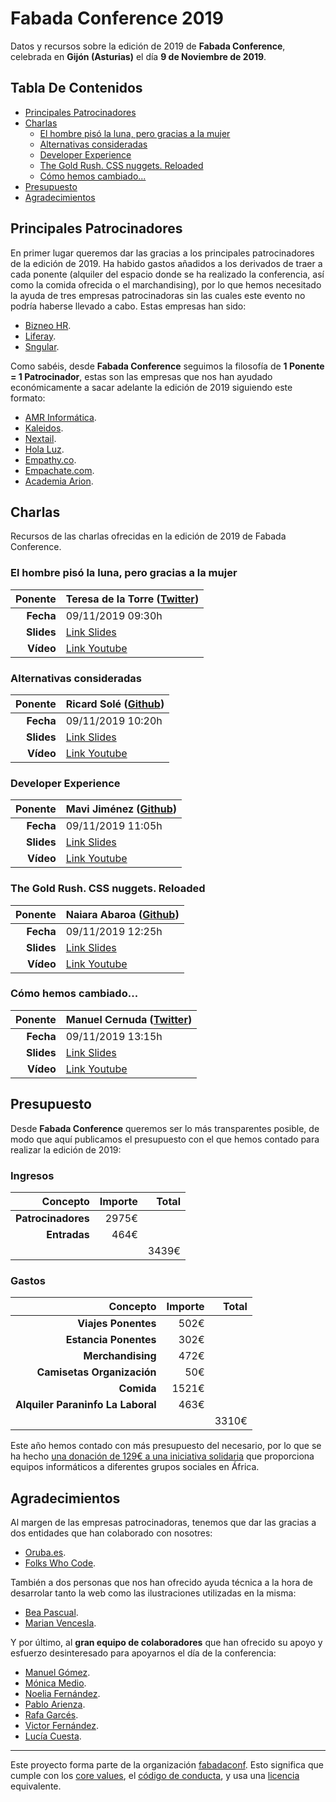 # Fabada Conference 2019

Datos y recursos sobre la edición de 2019 de **Fabada Conference**, celebrada en **Gijón (Asturias)** el día **9 de Noviembre de 2019**.

## Tabla De Contenidos

- [Principales Patrocinadores](#principales-patrocinadores)
- [Charlas](#charlas)
    * [El hombre pisó la luna, pero gracias a la mujer](#el-hombre-pisó-la-luna-pero-gracias-a-la-mujer)
    * [Alternativas consideradas](#alternativas-consideradas)
    * [Developer Experience](#developer-experience)
    * [The Gold Rush. CSS nuggets. Reloaded](#the-gold-rush-css-nuggets-reloaded)
    * [Cómo hemos cambiado...](#cómo-hemos-cambiado)
- [Presupuesto](#presupuesto)
- [Agradecimientos](#agradecimientos)

## Principales Patrocinadores

En primer lugar queremos dar las gracias a los principales patrocinadores de la edición de 2019. Ha habido gastos añadidos a los derivados de traer a cada ponente (alquiler del espacio donde se ha realizado la conferencia, así como la comida ofrecida o el marchandising), por lo que hemos necesitado la ayuda de tres empresas patrocinadoras sin las cuales este evento no podría haberse llevado a cabo. Estas empresas han sido:

* [Bizneo HR](https://www.bizneo.com/).
* [Liferay](https://www.liferay.com/es/home).
* [Sngular](https://www.sngular.com/es/).

Como sabéis, desde **Fabada Conference** seguimos la filosofía de **1 Ponente = 1 Patrocinador**, estas son las empresas que nos han ayudado económicamente a sacar adelante la edición de 2019 siguiendo este formato:

* [AMR Informática](https://tienda.amr.es/).
* [Kaleidos](https://kaleidos.net/).
* [Nextail](https://nextail.co/).
* [Hola Luz](https://www.holaluz.com/).
* [Empathy.co](https://www.empathy.co/).
* [Empachate.com](https://www.empachate.com/).
* [Academia Arion](https://www.facebook.com/arionacademiagijon/).


## Charlas

Recursos de las charlas ofrecidas en la edición de 2019 de Fabada Conference.

### El hombre pisó la luna, pero gracias a la mujer

| **Ponente** | Teresa de la Torre ([Twitter](https://twitter.com/tdelatorreh)) |
|---:|:---|
| **Fecha** | 09/11/2019 09:30h |
| **Slides** | [Link Slides](https://github.com/fabadaconf/archivos/blob/master/2019/files/el-hombre-piso-la-luna-pero-gracias-a-la-mujer.pdf) |
| **Vídeo** | [Link Youtube](https://www.youtube.com/watch?v=LhsVQnUQNi4) |

### Alternativas consideradas

| **Ponente** | Ricard Solé ([Github](https://github.com/rcsole)) |
|---:|:---|
| **Fecha** | 09/11/2019 10:20h |
| **Slides** | [Link Slides](#) |
| **Vídeo** | [Link Youtube](https://www.youtube.com/watch?v=b1EEoymJpeU) |

### Developer Experience

| **Ponente** | Mavi Jiménez ([Github](https://github.com/linkita)) |
|---:|:---|
| **Fecha** | 09/11/2019 11:05h |
| **Slides** | [Link Slides](https://github.com/fabadaconf/archivos/blob/master/2019/files/developer-experience.pdf) |
| **Vídeo** | [Link Youtube](https://www.youtube.com/watch?v=JarX8Vv1bjY) |

### The Gold Rush. CSS nuggets. Reloaded

| **Ponente** | Naiara Abaroa ([Github](https://github.com/nabaroa)) |
|---:|:---|
| **Fecha** | 09/11/2019 12:25h |
| **Slides** | [Link Slides](https://nabaroa.github.io/the-gold-rush-reloaded/) |
| **Vídeo** | [Link Youtube](https://www.youtube.com/watch?v=oWxFFrfAqrc) |

### Cómo hemos cambiado...

| **Ponente** | Manuel Cernuda ([Twitter](https://twitter.com/manuelcernuda)) |
|---:|:---|
| **Fecha** | 09/11/2019 13:15h |
| **Slides** | [Link Slides](#) |
| **Vídeo** | [Link Youtube](#) |

## Presupuesto

Desde **Fabada Conference** queremos ser lo más transparentes posible, de modo que aquí publicamos el presupuesto con el que hemos contado para realizar la edición de 2019:

### Ingresos

| **Concepto** | **Importe** | **Total** |
|---:|---:|---:|
| **Patrocinadores** | 2975€ | |
| **Entradas** | 464€ | |
| | | 3439€ |

### Gastos

| **Concepto** | **Importe** | **Total** |
|---:|---:|---:|
| **Viajes Ponentes** | 502€ | |
| **Estancia Ponentes** | 302€ | |
| **Merchandising** | 472€ | |
| **Camisetas Organización** | 50€ | |
| **Comida** | 1521€ | |
| **Alquiler Paraninfo La Laboral** | 463€ | |
| | | 3310€ |

Este año hemos contado con más presupuesto del necesario, por lo que se ha hecho [una donación de 129€ a una iniciativa solidaria](https://twitter.com/dev_careers/status/1206478684032503808) que proporciona equipos informáticos a diferentes grupos sociales en África.

## Agradecimientos

Al margen de las empresas patrocinadoras, tenemos que dar las gracias a dos entidades que han colaborado con nosotres:

* [Oruba.es](https://www.oruba.es/).
* [Folks Who Code](https://folkswhocode.org/).

También a dos personas que nos han ofrecido ayuda técnica a la hora de desarrolar tanto la web como las ilustraciones utilizadas en la misma:

* [Bea Pascual](https://www.linkedin.com/in/beatrizpascualsanchez/).
* [Marian Vencesla](https://www.linkedin.com/in/mvencesla/).

Y por último, al **gran equipo de colaboradores** que han ofrecido su apoyo y esfuerzo desinteresado para apoyarnos el día de la conferencia:

* [Manuel Gómez](https://twitter.com/tasug0).
* [Mónica Medio](https://twitter.com/copihi).
* [Noelia Fernández](https://twitter.com/noeliaena).
* [Pablo Arienza](https://www.facebook.com/parienza).
* [Rafa Garcés](https://twitter.com/rafagarces).
* [Victor Fernández](https://twitter.com/vifergo).
* [Lucía Cuesta](https://linkedin.com/in/luciacuesta).

----------------------------

Este proyecto forma parte de la organización [fabadaconf](https://github.com/fabadaconf).
Esto significa que cumple con los [core values](https://github.com/fabadaconf/base/blob/master/files/VALUES.md), el [código de conducta](https://github.com/fabadaconf/base/blob/master/files/CODE_OF_CONDUCT.md), y usa una [licencia](https://github.com/fabadaconf/base/blob/master/files/LICENSE) equivalente.
